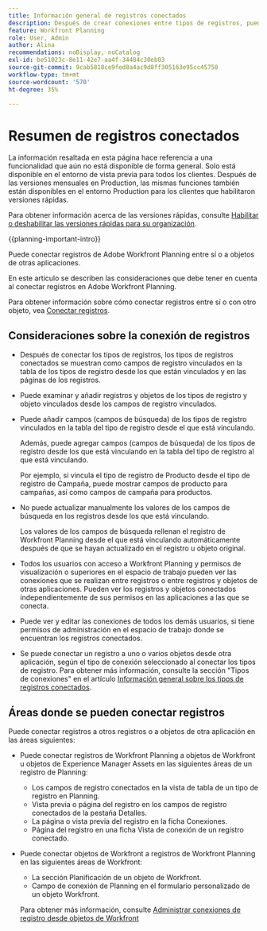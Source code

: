 ```yaml
---
title: Información general de registros conectados
description: Después de crear conexiones entre tipos de registros, puede conectar registros individuales entre sí. En este artículo se describen las consideraciones que debe tener en cuenta al conectar registros en Adobe Workfront Planning.
feature: Workfront Planning
role: User, Admin
author: Alina
recommendations: noDisplay, noCatalog
exl-id: be51023c-8e11-42e7-aa4f-34484c30eb03
source-git-commit: 9cab5818ce9fed8a4ac9d8ff305163e95cc45758
workflow-type: tm+mt
source-wordcount: '570'
ht-degree: 35%

---
```


# Resumen de registros conectados

<span class="preview">La información resaltada en esta página hace referencia a una funcionalidad que aún no está disponible de forma general. Solo está disponible en el entorno de vista previa para todos los clientes. Después de las versiones mensuales en Production, las mismas funciones también están disponibles en el entorno Production para los clientes que habilitaron versiones rápidas. </span>

<span class="preview">Para obtener información acerca de las versiones rápidas, consulte [Habilitar o deshabilitar las versiones rápidas para su organización](/help/quicksilver/administration-and-setup/set-up-workfront/configure-system-defaults/enable-fast-release-process.md).</span>

{{planning-important-intro}}

Puede conectar registros de Adobe Workfront Planning entre sí o a objetos de otras aplicaciones.

En este artículo se describen las consideraciones que debe tener en cuenta al conectar registros en Adobe Workfront Planning.

Para obtener información sobre cómo conectar registros entre sí o con otro objeto, vea [Conectar registros](/help/quicksilver/planning/records/connect-records.md).


## Consideraciones sobre la conexión de registros

* Después de conectar los tipos de registros, los tipos de registros conectados se muestran como campos de registro vinculados en la tabla de los tipos de registro desde los que están vinculados y en las páginas de los registros.
* Puede examinar y añadir registros y objetos de los tipos de registro y objeto vinculados desde los campos de registro vinculados.
* Puede añadir campos (campos de búsqueda) de los tipos de registro vinculados en la tabla del tipo de registro desde el que está vinculando.

  Además, puede agregar campos (campos de búsqueda) de los tipos de registro desde los que está vinculando en la tabla del tipo de registro al que está vinculando.

  Por ejemplo, si vincula el tipo de registro de Producto desde el tipo de registro de Campaña, puede mostrar campos de producto para campañas, así como campos de campaña para productos.
* No puede actualizar manualmente los valores de los campos de búsqueda en los registros desde los que está vinculando.

  Los valores de los campos de búsqueda rellenan el registro de Workfront Planning desde el que está vinculando automáticamente después de que se hayan actualizado en el registro u objeto original.

* Todos los usuarios con acceso a Workfront Planning y permisos de visualización o superiores en el espacio de trabajo pueden ver las conexiones que se realizan entre registros o entre registros y objetos de otras aplicaciones. Pueden ver los registros y objetos conectados independientemente de sus permisos en las aplicaciones a las que se conecta.
* Puede ver y editar las conexiones de todos los demás usuarios, si tiene permisos de administración en el espacio de trabajo donde se encuentran los registros conectados.
* Se puede conectar un registro a uno o varios objetos desde otra aplicación, según el tipo de conexión seleccionado al conectar los tipos de registro. Para obtener más información, consulte la sección &quot;Tipos de conexiones&quot; en el artículo [Información general sobre los tipos de registros conectados](/help/quicksilver/planning/architecture/connect-record-types-overview.md).

## Áreas donde se pueden conectar registros

Puede conectar registros a otros registros o a objetos de otra aplicación en las áreas siguientes:

* Puede conectar registros de Workfront Planning a objetos de Workfront u objetos de Experience Manager Assets en las siguientes áreas de un registro de Planning:

   * Los campos de registro conectados en la vista de tabla de un tipo de registro en Planning.
   * Vista previa o página del registro en los campos de registro conectados de la pestaña Detalles.
   * La página o vista previa del registro en la ficha Conexiones.
   * <span class="preview">Página del registro en una ficha Vista de conexión de un registro conectado.</span>

* Puede conectar objetos de Workfront a registros de Workfront Planning en las siguientes áreas de Workfront:

   * La sección Planificación de un objeto de Workfront.
   * <span class="preview">Campo de conexión de Planning en el formulario personalizado de un objeto Workfront. </span>

  Para obtener más información, consulte [Administrar conexiones de registro desde objetos de Workfront](/help/quicksilver/planning/records/manage-records-in-planning-section.md)